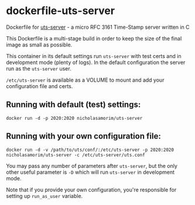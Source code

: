 # dockerfile-uts-server
Dockerfile for [uts-server](https://github.com/kakwa/uts-server) - a micro RFC 3161 Time-Stamp server written in C

This Dockerfile is a multi-stage build in order to keep the size of the final image as small as possible.


This container in its default settings run `uts-server` with test certs and in development mode (plenty of logs). In the default configuration the server run as the `uts-server` user.

`/etc/uts-server` is available as a VOLUME to mount and add your configuration file and certs.

## Running with default (test) settings:

```
docker run -d -p 2020:2020 nicholasamorim/uts-server
```

## Running with your own configuration file:

```
docker run -d -v /path/to/uts/conf/:/etc/uts-server -p 2020:2020 nicholasamorim/uts-server -c /etc/uts-server/uts.conf
```

You may pass any number of parameters after `uts-server`, but the only other useful parameter is `-D` which will run `uts-server` in development mode.

Note that if you provide your own configuration, you're responsible for setting up `run_as_user` variable.


